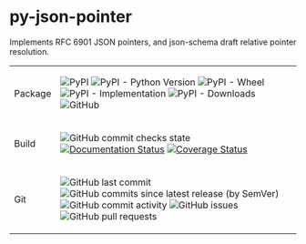 # py-json-pointer
Implements RFC 6901 JSON pointers, and json-schema draft relative pointer resolution.

<table>
<tr>
<td>Package</td>
<td>

![PyPI](https://img.shields.io/pypi/v/fast-json-pointer)
![PyPI - Python Version](https://img.shields.io/pypi/pyversions/fast-json-pointer)
![PyPI - Wheel](https://img.shields.io/pypi/wheel/fast-json-pointer)
![PyPI - Implementation](https://img.shields.io/pypi/implementation/fast-json-pointer)
![PyPI - Downloads](https://img.shields.io/pypi/dw/fast-json-pointer)
![GitHub](https://img.shields.io/github/license/slowAPI/fast-json-pointer)
</td>
</tr>
<tr>
<td>
Build
</td>
<td>

![GitHub commit checks state](https://img.shields.io/github/checks-status/slowAPI/fast-json-pointer/main?logo=github)
[![Documentation Status](https://readthedocs.org/projects/fast-json-pointer/badge/?version=latest)](https://fast-json-pointer.readthedocs.io/en/latest/?badge=latest)
[![Coverage Status](https://coveralls.io/repos/github/SlowAPI/fast-json-pointer/badge.svg?branch=main)](https://coveralls.io/github/SlowAPI/fast-json-pointer?branch=main)
</td>
</tr>
<tr>
<td>
Git
</td>
<td>

![GitHub last commit](https://img.shields.io/github/last-commit/slowAPI/fast-json-pointer)
![GitHub commits since latest release (by SemVer)](https://img.shields.io/github/commits-since/slowAPI/fast-json-pointer/latest)
![GitHub commit activity](https://img.shields.io/github/commit-activity/m/slowAPI/fast-json-pointer)
![GitHub issues](https://img.shields.io/github/issues/slowAPI/fast-json-pointer)
![GitHub pull requests](https://img.shields.io/github/issues-pr/slowAPI/fast-json-pointer)
</td>
</tr>
</table>
